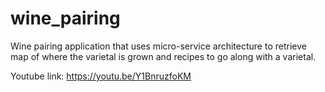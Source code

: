 # wine_pairing
Wine pairing application that uses micro-service architecture to retrieve map of where the varietal is grown and recipes to go along with
a varietal.

Youtube link: https://youtu.be/Y1BnruzfoKM
